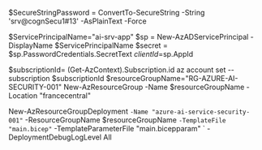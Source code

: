 
$SecureStringPassword = ConvertTo-SecureString -String 'srv@cognSecu1#13' -AsPlainText -Force

$ServicePrincipalName="ai-srv-app"
$sp = New-AzADServicePrincipal -DisplayName $ServicePrincipalName
$secret = $sp.PasswordCredentials.SecretText
$clientId =$sp.AppId

$subscriptionId= (Get-AzContext).Subscription.id
az account set --subscription $subscriptionId
$resourceGroupName="RG-AZURE-AI-SECURITY-001"
New-AzResourceGroup -Name $resourceGroupName -Location "francecentral"


New-AzResourceGroupDeployment `
    -Name "azure-ai-service-security-001" `
    -ResourceGroupName $resourceGroupName `
    -TemplateFile "main.bicep" `
    -TemplateParameterFile "main.bicepparam" `
    -DeploymentDebugLogLevel All

